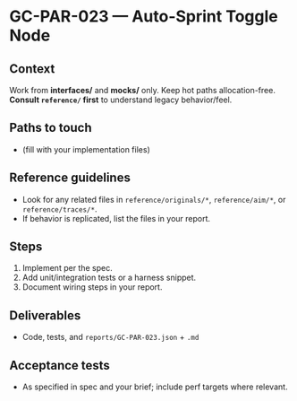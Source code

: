 # GC-PAR-023 — Auto-Sprint Toggle Node

## Context
Work from **interfaces/** and **mocks/** only. Keep hot paths allocation-free. **Consult `reference/` first** to understand legacy behavior/feel.

## Paths to touch
- (fill with your implementation files)

## Reference guidelines
- Look for any related files in `reference/originals/*`, `reference/aim/*`, or `reference/traces/*`.
- If behavior is replicated, list the files in your report.

## Steps
1) Implement per the spec. 
2) Add unit/integration tests or a harness snippet.
3) Document wiring steps in your report.

## Deliverables
- Code, tests, and `reports/GC-PAR-023.json` + `.md`

## Acceptance tests
- As specified in spec and your brief; include perf targets where relevant.
